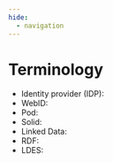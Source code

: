 ```yaml
---
hide:
  - navigation
---
```


# Terminology

- Identity provider (IDP): 
- WebID: 
- Pod:
- Solid: 
- Linked Data:
- RDF:
- LDES:
